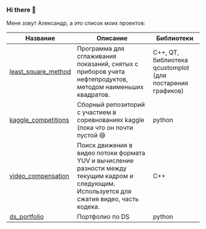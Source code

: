 ### Hi there 👋

Меня зовут Александр, а это список моих проектов:

Название | Описание  | Библиотеки 
--- | --- | --- 
[least_square_method](https://github.com/Chularev/least_square_method) | Программа для сглаживания показаний, снятых с приборов учета нефтепродуктов, методом наименьших квадратов. |  С++, QT, библиотека qcustomplot (для постарения графиков) 
[kaggle_competitions](https://github.com/Chularev/kaggle_competitions) | Сборный репозиторий с участием в соревнованиях kaggle (пока что он почти пустой :smile: | python
[video_compensation](https://github.com/Chularev/video_compensation) | Поиск движения в видео потоки формата YUV и вычисление разности между текущим кадром и следующим. Используется для сжатия видео, часть кодека.  | C++
[ds_portfolio](https://github.com/Chularev/ds_portfolio) | Портфолио по DS  | python

<!--
**Chularev/Chularev** is a ✨ _special_ ✨ repository because its `README.md` (this file) appears on your GitHub profile.

Here are some ideas to get you started:

- 🔭 I’m currently working on ...
- 🌱 I’m currently learning ...
- 👯 I’m looking to collaborate on ...
- 🤔 I’m looking for help with ...
- 💬 Ask me about ...
- 📫 How to reach me: ...
- 😄 Pronouns: ...
- ⚡ Fun fact: ...
-->
